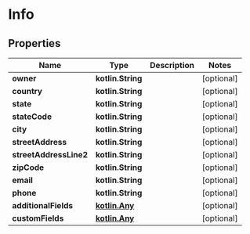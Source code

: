 
# Info

## Properties
| Name | Type | Description | Notes |
| ------------ | ------------- | ------------- | ------------- |
| **owner** | **kotlin.String** |  |  [optional] |
| **country** | **kotlin.String** |  |  [optional] |
| **state** | **kotlin.String** |  |  [optional] |
| **stateCode** | **kotlin.String** |  |  [optional] |
| **city** | **kotlin.String** |  |  [optional] |
| **streetAddress** | **kotlin.String** |  |  [optional] |
| **streetAddressLine2** | **kotlin.String** |  |  [optional] |
| **zipCode** | **kotlin.String** |  |  [optional] |
| **email** | **kotlin.String** |  |  [optional] |
| **phone** | **kotlin.String** |  |  [optional] |
| **additionalFields** | [**kotlin.Any**](.md) |  |  [optional] |
| **customFields** | [**kotlin.Any**](.md) |  |  [optional] |



